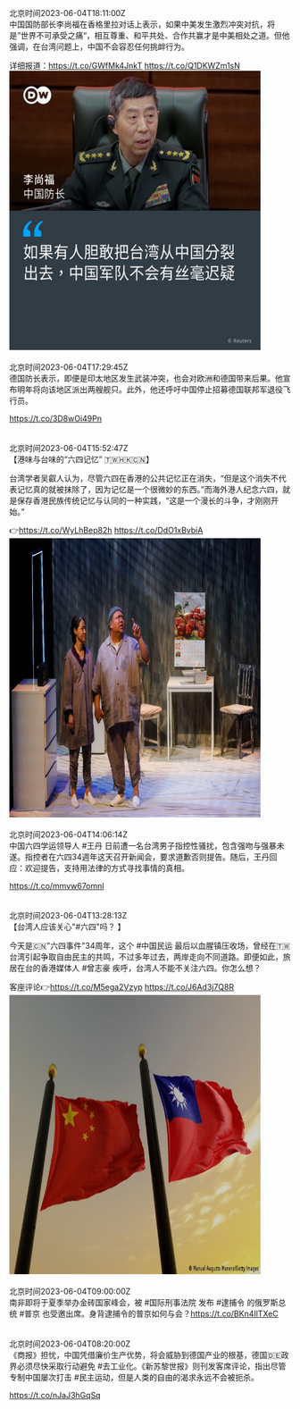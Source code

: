 北京时间2023-06-04T18:11:00Z<br>中国国防部长李尚福在香格里拉对话上表示，如果中美发生激烈冲突对抗，将是”世界不可承受之痛“，相互尊重、和平共处、合作共赢才是中美相处之道。但他强调，在台湾问题上，中国不会容忍任何挑衅行为。

详细报道：https://t.co/GWfMk4JnkT https://t.co/Q1DKWZm1sN<br><img src='/temp/image/2023/t-Month-6/1665300108093603842_0.jpg' width='450' height='500'><br><br>北京时间2023-06-04T17:29:45Z<br>德国防长表示，即便是印太地区发生武装冲突，也会对欧洲和德国带来后果。他宣布明年将向该地区派出两艘舰只。此外，他还呼吁中国停止招募德国联邦军退役飞行员。

https://t.co/3D8wOi49Pn<br><br><br>北京时间2023-06-04T15:52:47Z<br>【港味与台味的“六四记忆” 🇹🇼🇭🇰🇨🇳】

台湾学者吴叡人认为，尽管六四在香港的公共记忆正在消失，“但是这个消失不代表记忆真的就被抹除了，因为记忆是一个很微妙的东西。”而海外港人纪念六四，就是保存香港民族传统记忆与认同的一种实践，“这是一个漫长的斗争，才刚刚开始。”

👉https://t.co/WyLhBep82h https://t.co/DdO1xBvbiA<br><img src='/temp/image/2023/t-Month-6/1665265324835459072_0.jpg' width='450' height='500'><br><br>北京时间2023-06-04T14:06:14Z<br>中国六四学运领导人 #王丹 日前遭一名台湾男子指控性骚扰，包含强吻与强暴未遂。指控者在六四34週年这天召开新闻会，要求道歉否则提告。随后，王丹回应：欢迎提告，支持用法律的方式寻找事情的真相。

https://t.co/mmvw67omnl<br><br><br>北京时间2023-06-04T13:28:13Z<br>【台湾人应该关心"#六四"吗？ 】

今天是🇨🇳"六四事件"34周年，这个 #中国民运 最后以血腥镇压收场，曾经在🇹🇼台湾引起争取自由民主的共鸣，不过多年过去，两岸走向不同道路。即便如此，旅居在台的香港媒体人 #曾志豪 疾呼，台湾人不能不关注六四。你怎么想？

客座评论👉https://t.co/M5ega2Vzyp https://t.co/J6Ad3j7Q8R<br><img src='/temp/image/2023/t-Month-6/1665228944369491968_0.jpg' width='450' height='500'><br><br>北京时间2023-06-04T09:00:00Z<br>南非即将于夏季举办金砖国家峰会，被 #国际刑事法院 发布 #逮捕令 的俄罗斯总统 #普京 也受邀出席。身背逮捕令的普京如何与会？https://t.co/BKn4IlTXeC<br><br><br>北京时间2023-06-04T08:20:00Z<br>《商报》担忧，中国凭借廉价生产优势，将会威胁到德国产业的根基，德国🇩🇪政界必须尽快采取行动避免 #去工业化。《新苏黎世报》则刊发客席评论，指出尽管专制中国屡次打击 #民主运动，但是人类的自由的渴求永远不会被扼杀。

https://t.co/nJaJ3hGqSq<br><br><br>